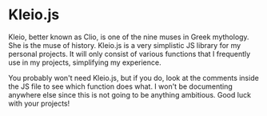 # Kleio.js
Kleio, better known as Clio, is one of the nine muses in Greek mythology. She is the muse of history. Kleio.js is a very simplistic JS library for my personal projects. It will only consist of various functions that I frequently use in my projects, simplifying my experience.

You probably won't need Kleio.js, but if you do, look at the comments inside the JS file to see which function does what. I won't be documenting anywhere else since this is not going to be anything ambitious. Good luck with your projects!

